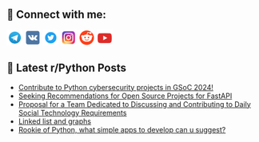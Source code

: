 ## 🔎 Connect with me:
[<img src="https://github.com/bullbesh/bullbesh/blob/main/images/Telegram.png" width="32" height="32" />](https://t.me/bullbesh)
[<img src="https://github.com/bullbesh/bullbesh/blob/main/images/VK.png" width="32" height="32" />](https://vk.com/bullbesh)
[<img src="https://github.com/bullbesh/bullbesh/blob/main/images/Twitter.png" width="32" height="32" />](https://twitter.com/bullbesh1)
[<img src="https://github.com/bullbesh/bullbesh/blob/main/images/Instagram.png" width="32" height="32" />](https://www.instagram.com/bullbesh)
[<img src="https://github.com/bullbesh/bullbesh/blob/main/images/Reddit.png" width="32" height="32" />](https://www.reddit.com/user/bullbesh)
[<img src="https://github.com/bullbesh/bullbesh/blob/main/images/YouTube.png" width="32" height="32" />](https://www.youtube.com/channel/UCtfjRs6uzgq5mfm8S06WTcg)

## 📕 Latest r/Python Posts
<!-- BLOG-POST-LIST:START -->
- [Contribute to Python cybersecurity projects in GSoC 2024!](https://www.reddit.com/r/Python/comments/1b75dwk/contribute_to_python_cybersecurity_projects_in/)
- [Seeking Recommendations for Open Source Projects for FastAPI](https://www.reddit.com/r/Python/comments/1b74rm3/seeking_recommendations_for_open_source_projects/)
- [Proposal for a Team Dedicated to Discussing and Contributing to Daily Social Technology Requirements](https://www.reddit.com/r/Python/comments/1b743dm/proposal_for_a_team_dedicated_to_discussing_and/)
- [Linked list and graphs](https://www.reddit.com/r/Python/comments/1b72wdl/linked_list_and_graphs/)
- [Rookie of Python, what simple apps to develop can u suggest?](https://www.reddit.com/r/Python/comments/1b701b4/rookie_of_python_what_simple_apps_to_develop_can/)
<!-- BLOG-POST-LIST:END -->
